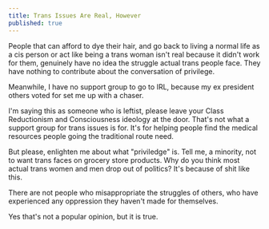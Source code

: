 ```yaml
---
title: Trans Issues Are Real, However
published: true
---
```

People that can afford to dye their hair, and go back to living a normal life as a cis person or act like being a trans woman isn't real because it didn't work for them, genuinely have no idea the struggle actual trans people face. They have nothing to contribute about the conversation of privilege.

Meanwhile, I have no support group to go to IRL, because my ex president others voted for set me up with a chaser. 

I'm saying this as someone who is leftist, please leave your Class Reductionism and Consciousness ideology at the door. That's not what a support group for trans issues is for. It's for helping people find the medical resources people going the traditional route need.

But please, enlighten me about what "priviledge" is. Tell me, a minority, not to want trans faces on grocery store products. Why do you think most actual trans women and men drop out of politics? It's because of shit like this.

There are not people who misappropriate the struggles of others, who have experienced any oppression they haven't made for themselves.

Yes that's not a popular opinion, but it is true.
